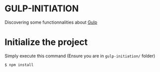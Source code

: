 # GULP-INITIATION

Discovering some functionnalities about [Gulp](https://gulpjs.com/)

# Initialize the project

Simply execute this command (Ensure you are in ``gulp-initiation/`` folder)

    $ npm install

